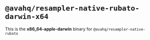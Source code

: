 # `@avahq/resampler-native-rubato-darwin-x64`

This is the **x86_64-apple-darwin** binary for `@avahq/resampler-native-rubato`
